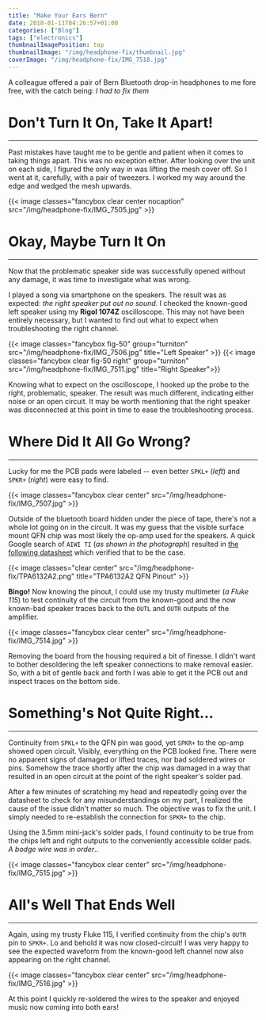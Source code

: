 ```yaml
---
title: "Make Your Ears Bern"
date: 2018-01-11T04:26:57+01:00
categories: ["Blog"]
tags: ["electronics"]
thumbnailImagePosition: top
thumbnailImage: "/img/headphone-fix/thumbnail.jpg"
coverImage: "/img/headphone-fix/IMG_7518.jpg"
---
```

A colleague offered a pair of Bern Bluetooth drop-in headphones to me fore free, with the catch being: _I had to fix them_

<!--more-->

# Don't Turn It On, Take It Apart!

---

Past mistakes have taught me to be gentle and patient when it comes to taking things apart. This was no exception either. After looking over the unit on each side, I figured the only way *in* was lifting the mesh cover off. So I went at it, carefully, with a pair of tweezers. I worked my way around the edge and wedged the mesh upwards.

{{< image classes="fancybox clear center nocaption" src="/img/headphone-fix/IMG_7505.jpg" >}}

# Okay, Maybe Turn It On

---

Now that the problematic speaker side was successfully opened without any damage, it was time to investigate what was wrong.

I played a song via smartphone on the speakers. The result was as expected: _the right speaker put out no sound._ I checked the known-good left speaker using my **Rigol 1074Z** oscilloscope. This may not have been entirely necessary, but I wanted to find out what to expect when troubleshooting the right channel.

{{< image classes="fancybox fig-50" group="turniton" src="/img/headphone-fix/IMG_7506.jpg" title="Left Speaker" >}}
{{< image classes="fancybox clear fig-50 right" group="turniton" src="/img/headphone-fix/IMG_7511.jpg" title="Right Speaker">}}

Knowing what to expect on the oscilloscope, I hooked up the probe to the right, problematic, speaker. The result was much different, indicating either noise or an open circuit. It may be worth mentioning that the right speaker was disconnected at this point in time to ease the troubleshooting process.

# Where Did It All Go Wrong?

---

Lucky for me the PCB pads were labeled -- even better `SPKL+` (_left_) and `SPKR+` (_right_) were easy to find.

{{< image classes="fancybox clear center" src="/img/headphone-fix/IMG_7507.jpg" >}}

Outside of the bluetooth board hidden under the piece of tape, there's not a whole lot going on in the circuit. It was my guess that the visible surface mount QFN chip was most likely the op-amp used for the speakers. A quick Google search of `AIWI TI` (_as shown in the photograph_) resulted in [the following datasheet](http://www.ti.com/lit/ds/symlink/tpa6132a2.pdf) which verified that to be the case.

{{< image classes="clear center" src="/img/headphone-fix/TPA6132A2.png" title="TPA6132A2 QFN Pinout" >}}

**Bingo!** Now knowing the pinout, I could use my trusty multimeter (_a Fluke 115_) to test continuity of the circuit from the known-good and the now known-bad speaker traces back to the `OUTL` and `OUTR` outputs of the amplifier.

{{< image classes="fancybox clear center" src="/img/headphone-fix/IMG_7514.jpg" >}}

Removing the board from the housing required a bit of finesse. I didn't want to bother desoldering the left speaker connections to make removal easier. So, with a bit of gentle back and forth I was able to get it the PCB out and inspect traces on the bottom side.

# Something's Not Quite Right...

---

Continuity from `SPKL+` to the QFN pin was good, yet `SPKR+` to the op-amp showed open circuit. Visibly, everything on the PCB looked fine. There were no apparent signs of damaged or lifted traces, nor bad soldered wires or pins. Somehow the trace shortly after the chip was damaged in a way that resulted in an open circuit at the point of the right speaker's solder pad.

After a few minutes of scratching my head and repeatedly going over the datasheet to check for any misunderstandings on my part, I realized the cause of the issue didn't matter so much. The objective was to fix the unit. I simply needed to re-establish the connection for `SPKR+` to the chip.

Using the 3.5mm mini-jack's solder pads, I found continuity to be true from the chips left and right outputs to the conveniently accessible solder pads. _A bodge wire was in order_..

{{< image classes="fancybox clear center" src="/img/headphone-fix/IMG_7515.jpg" >}}

# All's Well That Ends Well

---

Again, using my trusty Fluke 115, I verified continuity from the chip's `OUTR` pin to `SPKR+`. Lo and behold it was now closed-circuit! I was very happy to see the expected waveform from the known-good left channel now also appearing on the right channel.

{{< image classes="fancybox clear center" src="/img/headphone-fix/IMG_7516.jpg" >}}

At this point I quickly re-soldered the wires to the speaker and enjoyed music now coming into both ears!

